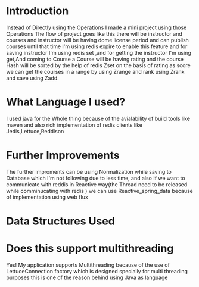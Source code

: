 # Introduction

Instead of Directly using the Operations I made a mini project using those Operations The flow of project goes like this there will be instructor and courses and instructor will be having dome license period and can publish courses until that time I'm using redis expire to enable this feature and for saving instructor I'm using redis set ,and for getting the instructor I'm using get,And coming to Course a Course will be having rating and the course Hash will be sorted by the help of redis Zset on the basis of rating as score we can get the courses in a range by using Zrange and rank using Zrank and save using Zadd.

# What Language I used?
I used java for the Whole thing because of the avialability of build tools like maven and also rich implementation of redis clients like Jedis,Lettuce,Reddison

# Further Improvements
The further improments can be using Normalization while saving to Database which I'm not following due to less time, and also If we want to communicate with reddis in Reactive way(the Thread need to be released while comminucating with redis )
 we can use Reactive_spring_data because of implementation using web flux
 
# Data Structures Used 


# Does this support multithreading
Yes! My application supports Multithreading because of the use of LettuceConnection factory which is designed specially for multi threading purposes this is one of the reason behind using Java as language 


